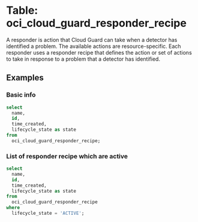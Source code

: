 # Table: oci_cloud_guard_responder_recipe

A responder is action that Cloud Guard can take when a detector has identified a problem. The available actions are resource-specific. Each responder uses a responder recipe that defines the action or set of actions to take in response to a problem that a detector has identified.

## Examples

### Basic info

```sql
select
  name,
  id,
  time_created,
  lifecycle_state as state
from
  oci_cloud_guard_responder_recipe;
```

### List of responder recipe which are active

```sql
select
  name,
  id,
  time_created,
  lifecycle_state as state
from
  oci_cloud_guard_responder_recipe
where
  lifecycle_state = 'ACTIVE';
```
